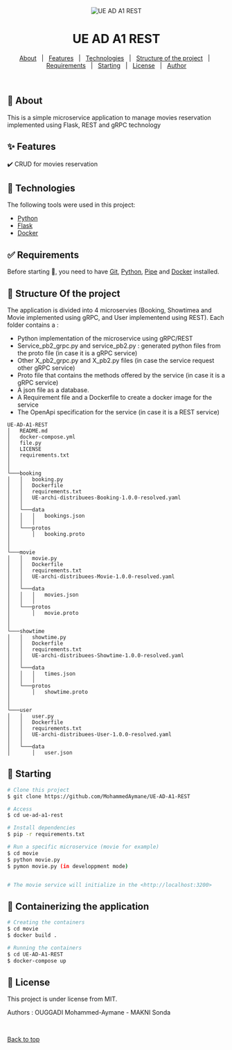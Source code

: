 <div align="center" id="top"> 
  <img src="./.github/app.gif" alt="UE AD A1 REST" />
</div>

<h1 align="center">UE AD A1 REST</h1>

<p align="center">
  <a href="#dart-about">About</a> &#xa0; | &#xa0; 
  <a href="#sparkles-features">Features</a> &#xa0; | &#xa0;
  <a href="#rocket-technologies">Technologies</a> &#xa0; | &#xa0;
  <a href="#dart_check_mark-Structure Of the project">Structure of the project</a> &#xa0; | &#xa0;
  <a href="#white_check_mark-requirements">Requirements</a> &#xa0; | &#xa0;
  <a href="#checkered_flag-starting">Starting</a> &#xa0; | &#xa0;
  <a href="#memo-license">License</a> &#xa0; | &#xa0;
  <a href="https://github.com/{{YOUR_GITHUB_USERNAME}}" target="_blank">Author</a>
</p>

<br>

## :dart: About ##

This is a simple microservice application to manage movies reservation implemented using Flask, REST and gRPC technology
## :sparkles: Features ##

:heavy_check_mark: CRUD for movies reservation


## :rocket: Technologies ##

The following tools were used in this project:

- [Python](https://www.python.org/)
- [Flask](https://flask.palletsprojects.com/)
- [Docker](https://www.docker.com/)

## :white_check_mark: Requirements ##

Before starting :checkered_flag:, you need to have [Git](https://git-scm.com), [Python](https://www.python.org/), [Pipe](https://pypi.org/project/pip/) and [Docker](https://www.docker.com/) installed.


## :dart: Structure Of the project ##

The application is divided into 4 microservies (Booking, Showtimea and Movie implemented using gRPC, and User implementend using REST). 
Each folder contains a :
  - Python implementation of the microservice using gRPC/REST 
  - Service_pb2_grpc.py and service_pb2.py : generated python files from the proto file (in case it is a gRPC service)
  - Other X_pb2_grpc.py and X_pb2.py files (in case the service request other gRPC service)
  - Proto file that contains the methods offered by the service (in case it is a gRPC service)
  - A json file as a database.
  - A Requirement file and a Dockerfile to create a docker image for the service
  - The OpenApi specification for the service (in case it is a REST service)
```
UE-AD-A1-REST
│   README.md
│   docker-compose.yml
│   file.py
│   LICENSE
│   requirements.txt  
│
│ 
└───booking
│   │   booking.py
│   │   Dockerfile
│   │   requirements.txt
│   │   UE-archi-distribuees-Booking-1.0.0-resolved.yaml
│   │
│   └───data
│   │   │   bookings.json
│   │   │
│   └───protos
│       │   booking.proto
│   
│ 
└───movie
│   │   movie.py
│   │   Dockerfile
│   │   requirements.txt
│   │   UE-archi-distribuees-Movie-1.0.0-resolved.yaml
│   │
│   └───data
│   │   │   movies.json
│   │   │
│   └───protos
│       │   movie.proto
│   
│ 
└───showtime
│   │   showtime.py
│   │   Dockerfile
│   │   requirements.txt
│   │   UE-archi-distribuees-Showtime-1.0.0-resolved.yaml
│   │
│   └───data
│   │   │   times.json
│   │   │
│   └───protos
│       │   showtime.proto
│   
│ 
└───user
│   │   user.py
│   │   Dockerfile
│   │   requirements.txt
│   │   UE-archi-distribuees-User-1.0.0-resolved.yaml
│   │
│   └───data
│       │   user.json
```

## :checkered_flag: Starting ##

```bash
# Clone this project
$ git clone https://github.com/MohammedAymane/UE-AD-A1-REST

# Access
$ cd ue-ad-a1-rest

# Install dependencies
$ pip -r requirements.txt

# Run a specific microservice (movie for example)
$ cd movie
$ python movie.py
$ pymon movie.py (in developpment mode)


# The movie service will initialize in the <http://localhost:3200>
```
## :checkered_flag: Containerizing the application ##
```bash
# Creating the containers
$ cd movie
$ docker build .

# Running the containers
$ cd UE-AD-A1-REST
$ docker-compose up

```

## :memo: License ##

This project is under license from MIT.


Authors : OUGGADI Mohammed-Aymane - MAKNI Sonda

&#xa0;

<a href="#top">Back to top</a>

